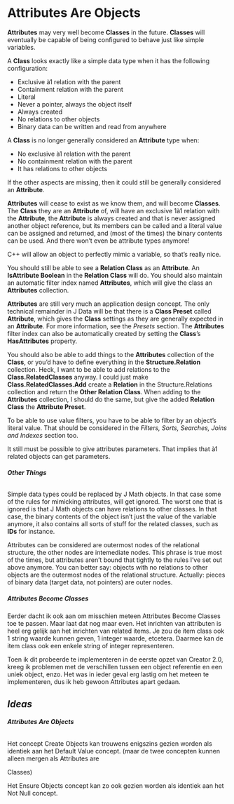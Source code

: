 ﻿Attributes Are Objects
======================

**Attributes** may very well become **Classes** in the future. **Classes** will eventually be capable of being configured to behave just like simple variables.

A **Class** looks exactly like a simple data type when it has the following configuration:

- Exclusive à1 relation with the parent
- Containment relation with the parent
- Literal
- Never a pointer, always the object itself
- Always created
- No relations to other objects
- Binary data can be written and read from anywhere

A **Class** is no longer generally considered an **Attribute** type when:

- No exclusive à1 relation with the parent
- No containment relation with the parent
- It has relations to other objects

If the other aspects are missing, then it could still be generally considered an **Attribute**.

**Attributes** will cease to exist as we know them, and will become **Classes**. The **Class** they are an **Attribute** of, will have an exclusive 1à1 relation with the **Attribute**, the **Attribute** is always created and that is never assigned another object reference, but its members can be called and a literal value can be assigned and returned, and (most of the times) the binary contents can be used. And there won’t even be attribute types anymore!

C++ will allow an object to perfectly mimic a variable, so that’s really nice.

You should still be able to see a **Relation Class** as an **Attribute**. An **IsAttribute Boolean** in the **Relation Class** will do. You should also maintain an automatic filter index named **Attributes**, which will give the class an **Attributes** collection.

**Attributes** are still very much an application design concept. The only technical remainder in J Data will be that there is a **Class Preset** called **Attribute**, which gives the **Class** settings as they are generally expected in an **Attribute**. For more information, see the *Presets* section. The **Attributes** filter index can also be automatically created by setting the **Class**’s **HasAttributes** property.

You should also be able to add things to the **Attributes** collection of the **Class**, or you’d have to define everything in the **Structure.Relation** collection. Heck, I want to be able to add relations to the **Class.RelatedClasses** anyway. I could just make **Class.RelatedClasses.Add** create a **Relation** in the Structure.Relations collection and return the **Other Relation Class**. When adding to the **Attributes** collection, I should do the same, but give the added **Relation Class** the **Attribute Preset**.

To be able to use value filters, you have to be able to filter by an object’s literal value. That should be considered in the *Filters, Sorts, Searches, Joins and Indexes* section too.

It still must be possible to give attributes parameters. That implies that à1 related objects can get parameters.

###### ***Other Things***

Simple data types could be replaced by J Math objects. In that case some of the rules for mimicking attributes, will get ignored. The worst one that is ignored is that J Math objects can have relations to other classes. In that case, the binary contents of the object isn’t just the value of the variable anymore, it also contains all sorts of stuff for the related classes, such as **IDs** for instance.

Attributes can be considered are outermost nodes of the relational structure, the other nodes are intemediate nodes. This phrase is true most of the times, but attributes aren’t bound that tightly to the rules I’ve set out above anymore. You can better say: objects with no relations to other objects are the outermost nodes of the relational structure. Actually: pieces of binary data (target data, not pointers) are outer nodes.

##### **Attributes Become Classes**

Eerder dacht ik ook aan om misschien meteen Attributes Become Classes toe te passen. Maar laat dat nog maar even. Het inrichten van attributen is heel erg gelijk aan het inrichten van related items. Je zou de item class ook 1 string waarde kunnen geven, 1 integer waarde, etcetera. Daarmee kan de item class ook een enkele string of integer representeren.

Toen ik dit probeerde te implementeren in de eerste opzet van Creator 2.0, kreeg ik problemen met de verschillen tussen een object referentie en een uniek object, enzo. Het was in ieder geval erg lastig om het meteen te implementeren, dus ik heb gewoon Attributes apart gedaan.

## ***Ideas***

###### ***Attributes Are Objects***

Het concept Create Objects kan trouwens enigszins gezien worden als identiek aan het Default Value concept. (maar de twee concepten kunnen alleen mergen als Attributes are

Classes)

Het Ensure Objects concept kan zo ook gezien worden als identiek aan het Not Null concept.
